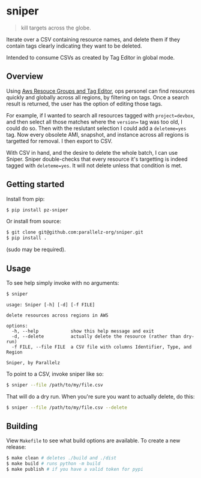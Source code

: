 # sniper

> kill targets across the globe.

Iterate over a CSV containing resource names, and delete them if they contain tags clearly indicating they want to be deleted.

Intended to consume CSVs as created by Tag Editor in global mode.

##  Overview

Using [Aws Resouce Groups and Tag Editor](https://aws.amazon.com/blogs/aws/resource-groups-and-tagging/), ops personel can find resources quickly and globally across all regions, by filtering on tags. Once a search result is returned, the user has the option of editing those tags.

For example, if I wanted to search all resources tagged with `project=devbox`, and then select all those matches where the `version=` tag was too old, I could do so. Then with the reslutant selection I could add a `deleteme=yes` tag. Now every obsolete AMI, snapshot, and instance across all regions is targetted for removal. I then export to CSV.

With CSV in hand, and the desire to delete the whole batch, I can use Sniper. Sniper double-checks that every resource it's targetting is indeed tagged with `deleteme=yes`. It will not delete unless that condition is met.

## Getting started

Install from pip:

```sh
$ pip install pz-sniper
```

Or install from source:

```sh
$ git clone git@github.com:parallelz-org/sniper.git
$ pip install .
```

(sudo may be required).

## Usage

To see help simply invoke with no arguments:

```sh
$ sniper
```

```text
usage: Sniper [-h] [-d] [-f FILE]

delete resources across regions in AWS

options:
  -h, --help            show this help message and exit
  -d, --delete          actually delete the resource (rather than dry-run)
  -f FILE, --file FILE  a CSV file with columns Identifier, Type, and Region

Sniper, by Parallelz
```

To point to a CSV, invoke sniper like so:

```sh
$ sniper --file /path/to/my/file.csv
```

That will do a dry run. When you're sure you want to actually delete, do this:

```sh
$ sniper --file /path/to/my/file.csv --delete
```

## Building

View `Makefile` to see what build options are available. To create a new release:

```sh
$ make clean # deletes ./build and ./dist
$ make build # runs python -m build
$ make publish # if you have a valid token for pypi
```
